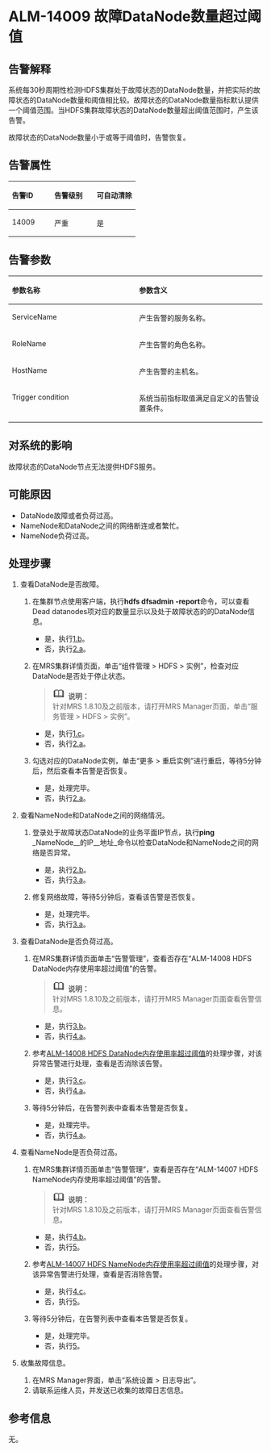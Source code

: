 # ALM-14009 故障DataNode数量超过阈值<a name="ZH-CN_TOPIC_0191883098"></a>

## 告警解释<a name="zh-cn_topic_0191813881_section4477025"></a>

系统每30秒周期性检测HDFS集群处于故障状态的DataNode数量，并把实际的故障状态的DataNode数量和阈值相比较。故障状态的DataNode数量指标默认提供一个阈值范围。当HDFS集群故障状态的DataNode数量超出阈值范围时，产生该告警。

故障状态的DataNode数量小于或等于阈值时，告警恢复。

## 告警属性<a name="zh-cn_topic_0191813881_section40293226"></a>

<a name="zh-cn_topic_0191813881_table18759701"></a>
<table><thead align="left"><tr id="zh-cn_topic_0191813881_row48616240"><th class="cellrowborder" valign="top" width="33.33333333333333%" id="mcps1.1.4.1.1"><p id="zh-cn_topic_0191813881_p45601378"><a name="zh-cn_topic_0191813881_p45601378"></a><a name="zh-cn_topic_0191813881_p45601378"></a>告警ID</p>
</th>
<th class="cellrowborder" valign="top" width="33.33333333333333%" id="mcps1.1.4.1.2"><p id="zh-cn_topic_0191813881_p2724161"><a name="zh-cn_topic_0191813881_p2724161"></a><a name="zh-cn_topic_0191813881_p2724161"></a>告警级别</p>
</th>
<th class="cellrowborder" valign="top" width="33.33333333333333%" id="mcps1.1.4.1.3"><p id="zh-cn_topic_0191813881_p19330484"><a name="zh-cn_topic_0191813881_p19330484"></a><a name="zh-cn_topic_0191813881_p19330484"></a>可自动清除</p>
</th>
</tr>
</thead>
<tbody><tr id="zh-cn_topic_0191813881_row22265380"><td class="cellrowborder" valign="top" width="33.33333333333333%" headers="mcps1.1.4.1.1 "><p id="zh-cn_topic_0191813881_p58665336"><a name="zh-cn_topic_0191813881_p58665336"></a><a name="zh-cn_topic_0191813881_p58665336"></a>14009</p>
</td>
<td class="cellrowborder" valign="top" width="33.33333333333333%" headers="mcps1.1.4.1.2 "><p id="zh-cn_topic_0191813881_p54271769"><a name="zh-cn_topic_0191813881_p54271769"></a><a name="zh-cn_topic_0191813881_p54271769"></a>严重</p>
</td>
<td class="cellrowborder" valign="top" width="33.33333333333333%" headers="mcps1.1.4.1.3 "><p id="zh-cn_topic_0191813881_p33937134"><a name="zh-cn_topic_0191813881_p33937134"></a><a name="zh-cn_topic_0191813881_p33937134"></a>是</p>
</td>
</tr>
</tbody>
</table>

## 告警参数<a name="zh-cn_topic_0191813881_section27094719"></a>

<a name="zh-cn_topic_0191813881_table64553311"></a>
<table><thead align="left"><tr id="zh-cn_topic_0191813881_row25037822"><th class="cellrowborder" valign="top" width="50%" id="mcps1.1.3.1.1"><p id="zh-cn_topic_0191813881_p14797678"><a name="zh-cn_topic_0191813881_p14797678"></a><a name="zh-cn_topic_0191813881_p14797678"></a>参数名称</p>
</th>
<th class="cellrowborder" valign="top" width="50%" id="mcps1.1.3.1.2"><p id="zh-cn_topic_0191813881_p57761279"><a name="zh-cn_topic_0191813881_p57761279"></a><a name="zh-cn_topic_0191813881_p57761279"></a>参数含义</p>
</th>
</tr>
</thead>
<tbody><tr id="zh-cn_topic_0191813881_row48152024"><td class="cellrowborder" valign="top" width="50%" headers="mcps1.1.3.1.1 "><p id="zh-cn_topic_0191813881_p7999906"><a name="zh-cn_topic_0191813881_p7999906"></a><a name="zh-cn_topic_0191813881_p7999906"></a>ServiceName</p>
</td>
<td class="cellrowborder" valign="top" width="50%" headers="mcps1.1.3.1.2 "><p id="zh-cn_topic_0191813881_p44012677"><a name="zh-cn_topic_0191813881_p44012677"></a><a name="zh-cn_topic_0191813881_p44012677"></a>产生告警的服务名称。</p>
</td>
</tr>
<tr id="zh-cn_topic_0191813881_row60569775"><td class="cellrowborder" valign="top" width="50%" headers="mcps1.1.3.1.1 "><p id="zh-cn_topic_0191813881_p7204713"><a name="zh-cn_topic_0191813881_p7204713"></a><a name="zh-cn_topic_0191813881_p7204713"></a>RoleName</p>
</td>
<td class="cellrowborder" valign="top" width="50%" headers="mcps1.1.3.1.2 "><p id="zh-cn_topic_0191813881_p46710863"><a name="zh-cn_topic_0191813881_p46710863"></a><a name="zh-cn_topic_0191813881_p46710863"></a>产生告警的角色名称。</p>
</td>
</tr>
<tr id="zh-cn_topic_0191813881_row17744591"><td class="cellrowborder" valign="top" width="50%" headers="mcps1.1.3.1.1 "><p id="zh-cn_topic_0191813881_p28025763"><a name="zh-cn_topic_0191813881_p28025763"></a><a name="zh-cn_topic_0191813881_p28025763"></a>HostName</p>
</td>
<td class="cellrowborder" valign="top" width="50%" headers="mcps1.1.3.1.2 "><p id="zh-cn_topic_0191813881_p55494360"><a name="zh-cn_topic_0191813881_p55494360"></a><a name="zh-cn_topic_0191813881_p55494360"></a>产生告警的主机名。</p>
</td>
</tr>
<tr id="zh-cn_topic_0191813881_row29687198"><td class="cellrowborder" valign="top" width="50%" headers="mcps1.1.3.1.1 "><p id="zh-cn_topic_0191813881_p55852871"><a name="zh-cn_topic_0191813881_p55852871"></a><a name="zh-cn_topic_0191813881_p55852871"></a>Trigger condition</p>
</td>
<td class="cellrowborder" valign="top" width="50%" headers="mcps1.1.3.1.2 "><p id="zh-cn_topic_0191813881_p27788708"><a name="zh-cn_topic_0191813881_p27788708"></a><a name="zh-cn_topic_0191813881_p27788708"></a>系统当前指标取值满足自定义的告警设置条件。</p>
</td>
</tr>
</tbody>
</table>

## 对系统的影响<a name="zh-cn_topic_0191813881_section42525879"></a>

故障状态的DataNode节点无法提供HDFS服务。

## 可能原因<a name="zh-cn_topic_0191813881_section47188597"></a>

-   DataNode故障或者负荷过高。
-   NameNode和DataNode之间的网络断连或者繁忙。
-   NameNode负荷过高。

## 处理步骤<a name="zh-cn_topic_0191813881_section22044193"></a>

1.  查看DataNode是否故障。
    1.  在集群节点使用客户端，执行**hdfs dfsadmin -report**命令，可以查看Dead datanodes项对应的数量显示以及处于故障状态的的DataNode信息。
        -   是，执行[1.b](#zh-cn_topic_0191813881_alm14007_3_mmccppss_step4)。
        -   否，执行[2.a](#zh-cn_topic_0191813881_alm14007_3_mmccppss_step6)。

    2.  <a name="zh-cn_topic_0191813881_alm14007_3_mmccppss_step4"></a>在MRS集群详情页面，单击“组件管理 \> HDFS \> 实例”，检查对应DataNode是否处于停止状态。

        >![](public_sys-resources/icon-note.gif) **说明：**   
        >针对MRS 1.8.10及之前版本，请打开MRS Manager页面，单击“服务管理 \> HDFS \> 实例”。  

        -   是，执行[1.c](#zh-cn_topic_0191813881_alm14007_3_mmccppss_step5)。
        -   否，执行[2.a](#zh-cn_topic_0191813881_alm14007_3_mmccppss_step6)。

    3.  <a name="zh-cn_topic_0191813881_alm14007_3_mmccppss_step5"></a>勾选对应的DataNode实例，单击“更多 \> 重启实例”进行重启，等待5分钟后，然后查看本告警是否恢复。
        -   是，处理完毕。
        -   否，执行[2.a](#zh-cn_topic_0191813881_alm14007_3_mmccppss_step6)。

2.  查看NameNode和DataNode之间的网络情况。
    1.  <a name="zh-cn_topic_0191813881_alm14007_3_mmccppss_step6"></a>登录处于故障状态DataNode的业务平面IP节点，执行**ping** _NameNode__的IP__地址_命令以检查DataNode和NameNode之间的网络是否异常。
        -   是，执行[2.b](#zh-cn_topic_0191813881_alm14007_3_mmccppss_step7)。
        -   否，执行[3.a](#zh-cn_topic_0191813881_alm14007_3_mmccppss_step8)。

    2.  <a name="zh-cn_topic_0191813881_alm14007_3_mmccppss_step7"></a>修复网络故障，等待5分钟后，查看该告警是否恢复。
        -   是，处理完毕。
        -   否，执行[3.a](#zh-cn_topic_0191813881_alm14007_3_mmccppss_step8)。

3.  查看DataNode是否负荷过高。
    1.  <a name="zh-cn_topic_0191813881_alm14007_3_mmccppss_step8"></a>在MRS集群详情页面单击“告警管理”，查看否存在“ALM-14008 HDFS DataNode内存使用率超过阈值”的告警。

        >![](public_sys-resources/icon-note.gif) **说明：**   
        >针对MRS 1.8.10及之前版本，请打开MRS Manager页面查看告警信息。  

        -   是，执行[3.b](#zh-cn_topic_0191813881_alm14007_3_mmccppss_step13)。
        -   否，执行[4.a](#zh-cn_topic_0191813881_step9)。

    2.  <a name="zh-cn_topic_0191813881_alm14007_3_mmccppss_step13"></a>参考[ALM-14008 HDFS DataNode内存使用率超过阈值](ALM-14008-HDFS-DataNode内存使用率超过阈值.md#ZH-CN_TOPIC_0191883097)的处理步骤，对该异常告警进行处理，查看是否消除该告警。
        -   是，执行[3.c](#zh-cn_topic_0191813881_ss10)。
        -   否，执行[4.a](#zh-cn_topic_0191813881_step9)。

    3.  <a name="zh-cn_topic_0191813881_ss10"></a>等待5分钟后，在告警列表中查看本告警是否恢复。
        -   是，处理完毕。
        -   否，执行[4.a](#zh-cn_topic_0191813881_step9)。

4.  查看NameNode是否负荷过高。
    1.  <a name="zh-cn_topic_0191813881_step9"></a>在MRS集群详情页面单击“告警管理”，查看是否存在“ALM-14007 HDFS NameNode内存使用率超过阈值”的告警。

        >![](public_sys-resources/icon-note.gif) **说明：**   
        >针对MRS 1.8.10及之前版本，请打开MRS Manager页面查看告警信息。  

        -   是，执行[4.b](#zh-cn_topic_0191813881_alm14007_3_mmccppss_step14)。
        -   否，执行[5](#zh-cn_topic_0191813881_li572522141314)。

    2.  <a name="zh-cn_topic_0191813881_alm14007_3_mmccppss_step14"></a>参考[ALM-14007 HDFS NameNode内存使用率超过阈值](ALM-14007-HDFS-NameNode内存使用率超过阈值.md#ZH-CN_TOPIC_0191883096)的处理步骤，对该异常告警进行处理，查看是否消除告警。
        -   是，执行[4.c](#zh-cn_topic_0191813881_ss13)。
        -   否，执行[5](#zh-cn_topic_0191813881_li572522141314)。

    3.  <a name="zh-cn_topic_0191813881_ss13"></a>等待5分钟后，在告警列表中查看本告警是否恢复。
        -   是，处理完毕。
        -   否，执行[5](#zh-cn_topic_0191813881_li572522141314)。

5.  <a name="zh-cn_topic_0191813881_li572522141314"></a>收集故障信息。
    1.  在MRS Manager界面，单击“系统设置 \> 日志导出”。
    2.  请联系运维人员，并发送已收集的故障日志信息。


## 参考信息<a name="zh-cn_topic_0191813881_section64180012"></a>

无。

